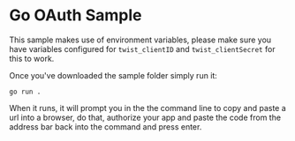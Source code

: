 # Go OAuth Sample

This sample makes use of environment variables, please make sure you have variables configured for `twist_clientID` and `twist_clientSecret` for this to work.

Once you've downloaded the sample folder simply run it:

```
go run .
```

When it runs, it will prompt you in the the command line to copy and paste a url into a browser, do that, authorize your app and paste the code from the address bar back into the command and press enter.